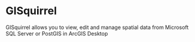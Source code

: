 # GISquirrel
GISquirrel allows you to view, edit and manage spatial data from Microsoft SQL Server or PostGIS in ArcGIS Desktop
